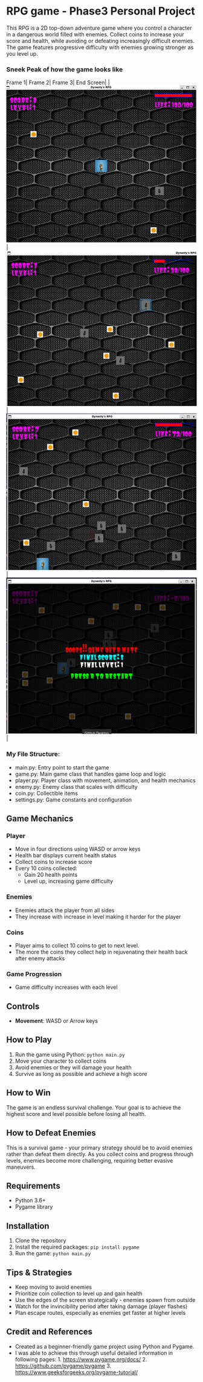 # RPG game - Phase3 Personal Project

This RPG is a 2D top-down adventure game where you control a character in a dangerous world filled with enemies. Collect coins to increase your score and health, while avoiding or defeating increasingly difficult enemies. The game features progressive difficulty with enemies growing stronger as you level up.

### Sneek Peak of how the game looks like
Frame 1| Frame 2| Frame 3| End Screen|
|![alt text](<Screenshot (30).png>)|![alt text](<Screenshot (31).png>)|![alt text](<Screenshot (32).png>)|![alt text](<Screenshot (29).png>)|
### My File Structure:

* main.py: Entry point to start the game
* game.py: Main game class that handles game loop and logic
* player.py: Player class with movement, animation, and health mechanics
* enemy.py: Enemy class that scales with difficulty
* coin.py: Collectible items 
* settings.py: Game constants and configuration

## Game Mechanics

### Player
- Move in four directions using WASD or arrow keys
- Health bar displays current health status
- Collect coins to increase score
- Every 10 coins collected:
  - Gain 20 health points
  - Level up, increasing game difficulty

### Enemies
- Enemies attack the player from all sides
- They increase with increase in level making it harder for the player

### Coins
- Player aims to collect 10 coins to get to next level.
- The more the coins they collect help in rejuvenating their health back after enemy attacks

### Game Progression
- Game difficulty increases with each level




## Controls
- **Movement**: WASD or Arrow keys

## How to Play
1. Run the game using Python: `python main.py`
2. Move your character to collect coins
3. Avoid enemies or they will damage your health
4. Survive as long as possible and achieve a high score

## How to Win
The game is an endless survival challenge. Your goal is to achieve the highest score and level possible before losing all health.

## How to Defeat Enemies
This is a survival game - your primary strategy should be to avoid enemies rather than defeat them directly. As you collect coins and progress through levels, enemies become more challenging, requiring better evasive maneuvers.

## Requirements
- Python 3.6+
- Pygame library

## Installation
1. Clone the repository
2. Install the required packages: `pip install pygame`
3. Run the game: `python main.py`

## Tips & Strategies
- Keep moving to avoid enemies
- Prioritize coin collection to level up and gain health
- Use the edges of the screen strategically - enemies spawn from outside
- Watch for the invincibility period after taking damage (player flashes)
- Plan escape routes, especially as enemies get faster at higher levels

## Credit and References
* Created as a beginner-friendly game project using Python and Pygame.
* I was able to achieve this through useful detailed information in following pages: 
            1. https://www.pygame.org/docs/
            2. https://github.com/pygame/pygame
            3. https://www.geeksforgeeks.org/pygame-tutorial/
